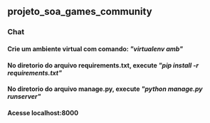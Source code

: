 ## projeto_soa_games_community
### Chat
#### Crie um ambiente virtual com comando: *"virtualenv amb"*
#### No diretorio do arquivo requirements.txt, execute *"pip install -r requirements.txt"*
#### No diretorio do arquivo manage.py, execute *"python manage.py runserver"*
#### Acesse localhost:8000
    
